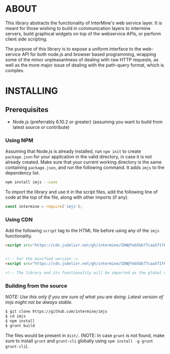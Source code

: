 # ABOUT
This library abstracts the functionality of InterMine's web service layer. It is meant for those wishing to build in communication layers to intermine servers, build graphical widgets on top of the webservice APIs, or perform client side scripting.

The purpose of this library is to expose a uniform interface to the web-service API for both node.js and browser based programming, wrapping some of the minor unpleasantness of dealing with raw HTTP requests, as well as the more major issue of dealing with the path-query format, which is complex.

# INSTALLING

## Prerequisites
 - Node.js (preferrably 6.10.2 or greater) (assuming you want to build from latest source or contribute)

### Using NPM
Assuming that Node.js is already installed, run `npm init` to create `package.json` for your application in the valid directory, in case it is not already created. Make sure that your current working directory is the same containing `package.json`, and run the following command. It adds `imjs` to the dependency list.
```bash
npm install imjs --save
```
To import the library and use it in the script files, add the following line of code at the top of the file, along with other imports (if any).
```javascript
const intermine = require('imjs');
```

### Using CDN
Add the following `script` tag to the HTML file before using any of the `imjs` functionality.

```html
<script src="https://cdn.jsdelivr.net/gh/intermine/CDN@feb5bb77caa5f1f6c44bd15f4f132de385294c2c/js/intermine/imjs/3.15.0/im.js"></script>


<!-- For the minified version-->
<script src="https://cdn.jsdelivr.net/gh/intermine/CDN@feb5bb77caa5f1f6c44bd15f4f132de385294c2c/js/intermine/imjs/3.15.0/im.min.js"></script>

<!-- The library and its functionality will be imported as the global variable, imjs-->
```


### Building from the source
_NOTE: Use this only if you are sure of what you are doing. Latest version of imjs might not be always stable._
```bash
$ git clone https://github.com/intermine/imjs
$ cd imjs
$ npm install
$ grunt build
```
The files would be present in `dist/`.
(NOTE: In case `grunt` is not found, make sure to install `grunt` and `grunt-cli` globally using `npm install -g grunt grunt-cli`).
